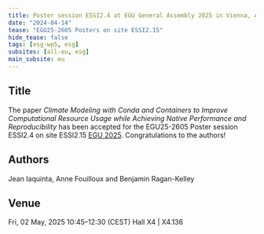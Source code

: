 ```yaml
--- 
title: Poster session ESSI2.4 at EGU General Assembly 2025 in Vienna, Austria, 27 April–2 May 2025
date: "2024-04-14"
tease: "EGU25-2605 Posters on site ESSI2.15"
hide_tease: false
tags: [esg-wp5, esg]
subsites: [all-eu, esg]
main_subsite: eu
---
```


## Title
The paper *Climate Modeling with Conda and Containers to Improve Computational Resource Usage while Achieving Native Performance and Reproducibility* has been accepted for the EGU25-2605 Poster session ESSI2.4 on site ESSI2.15 [EGU 2025](https://www.egu25.eu/home.html). Congratulations to the authors!

## Authors
Jean Iaquinta, Anne Fouilloux and Benjamin Ragan-Kelley

## Venue
Fri, 02 May, 2025 10:45–12:30 (CEST)   Hall X4 | X4.136

